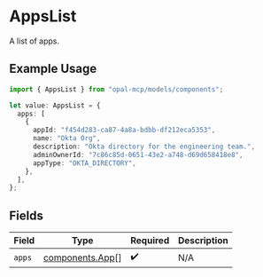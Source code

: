 # AppsList

A list of apps.

## Example Usage

```typescript
import { AppsList } from "opal-mcp/models/components";

let value: AppsList = {
  apps: [
    {
      appId: "f454d283-ca87-4a8a-bdbb-df212eca5353",
      name: "Okta Org",
      description: "Okta directory for the engineering team.",
      adminOwnerId: "7c86c85d-0651-43e2-a748-d69d658418e8",
      appType: "OKTA_DIRECTORY",
    },
  ],
};
```

## Fields

| Field                                              | Type                                               | Required                                           | Description                                        |
| -------------------------------------------------- | -------------------------------------------------- | -------------------------------------------------- | -------------------------------------------------- |
| `apps`                                             | [components.App](../../models/components/app.md)[] | :heavy_check_mark:                                 | N/A                                                |